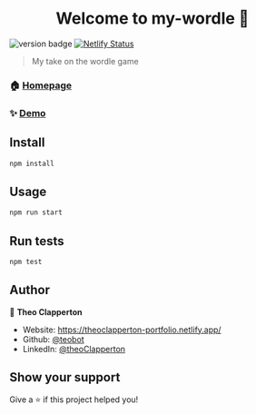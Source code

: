 <h1 align="center">Welcome to my-wordle 👋</h1>
<p>

  ![version badge](https://img.shields.io/badge/version-0.5.0-blue.svg?cacheSeconds=2592000)
  [![Netlify Status](https://api.netlify.com/api/v1/badges/80ad58cf-5d30-4d32-a142-2869190ab7b6/deploy-status)](https://app.netlify.com/sites/wordle-clappers-edition/deploys)
</p>

> My take on the wordle game

### 🏠 [Homepage](https://github.com/teobot/my-wordle)

### ✨ [Demo](https://wordle-clappers-edition.netlify.app/)

## Install

```sh
npm install
```

## Usage

```sh
npm run start
```

## Run tests

```sh
npm test
```

## Author

👤 **Theo Clapperton**

* Website: https://theoclapperton-portfolio.netlify.app/
* Github: [@teobot](https://github.com/teobot)
* LinkedIn: [@theoClapperton](https://linkedin.com/in/theoClapperton)

## Show your support

Give a ⭐️ if this project helped you!